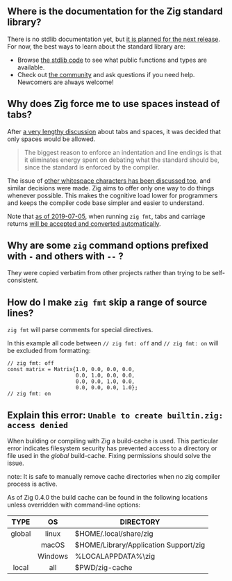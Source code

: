 ## Where is the documentation for the Zig standard library?

There is no stdlib documentation yet, but [it is planned for the next release](https://github.com/ziglang/zig/issues/21). For now, the best ways to learn about the standard library are:

- Browse [the stdlib code](https://github.com/ziglang/zig/tree/master/std) to see what public functions and types are available.
- Check out [the community](https://github.com/ziglang/zig/wiki/Community) and ask questions if you need help. Newcomers are always welcome!

## Why does Zig force me to use spaces instead of tabs?

After [a very lengthy discussion](https://github.com/ziglang/zig/issues/544) about tabs and spaces, it was decided that only spaces would be allowed.

> The biggest reason to enforce an indentation and line endings is that it eliminates energy spent on debating what the standard should be, since the standard is enforced by the compiler.

The issue of [other whitespace characters has been discussed too](https://github.com/ziglang/zig/issues/663), and similar decisions were made. Zig aims to offer only one way to do things whenever possible. This makes the cognitive load lower for programmers and keeps the compiler code base simpler and easier to understand.

Note that [as of 2019-07-05](https://github.com/ziglang/zig/commit/4f43a4b30f8a6dad7a9a35ccf1cef89b6d239997), when running `zig fmt`, tabs and carriage returns [will be accepted and converted automatically](https://github.com/ziglang/zig/issues/2819).

## Why are some `zig` command options prefixed with `-` and others with `--` ?

They were copied verbatim from other projects rather than trying to be self-consistent.

## How do I make `zig fmt` skip a range of source lines?

`zig fmt` will parse comments for special directives.

In this example all code between `// zig fmt: off` and `// zig fmt: on` will be excluded from formatting:

```zig
// zig fmt: off
const matrix = Matrix{1.0, 0.0, 0.0, 0.0,
                      0.0, 1.0, 0.0, 0.0,
                      0.0, 0.0, 1.0, 0.0,
                      0.0, 0.0, 0.0, 1.0};
// zig fmt: on
```

## Explain this error: `Unable to create builtin.zig: access denied`

When building or compiling with Zig a build-cache is used.
This particular error indicates filesystem security has prevented access
to a directory or file used in the *global* build-cache.
Fixing permissions should solve the issue.

note: It is safe to manually remove cache directories when no zig compiler process is active.

As of Zig 0.4.0 the build cache can be found in the following locations unless overridden with command-line options:

TYPE | OS | DIRECTORY
:-: | :-: | ---
global | linux | $HOME/.local/share/zig
|| macOS | $HOME/Library/Application Support/zig
|| Windows | %LOCALAPPDATA%\zig
local | all | $PWD/zig-cache